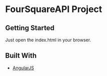 # FourSquareAPI Project

## Getting Started

Just open the index.html in your browser.

## Built With

* [AngularJS](https://angularjs.org/)